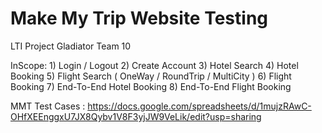# Make My Trip Website Testing
LTI Project Gladiator Team 10

InScope:
      1) Login / Logout
      2) Create Account
      3) Hotel Search
      4) Hotel Booking
      5) Flight Search ( OneWay / RoundTrip / MultiCity )
      6) Flight Booking
      7) End-To-End Hotel Booking
      8) End-To-End Flight Booking

MMT Test Cases : https://docs.google.com/spreadsheets/d/1mujzRAwC-OHfXEEnggxU7JX8Qybv1V8F3yjJW9VeLik/edit?usp=sharing
